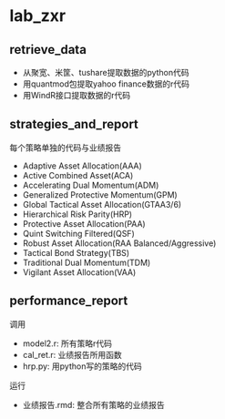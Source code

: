lab_zxr
===

retrieve_data
-------
* 从聚宽、米筐、tushare提取数据的python代码
* 用quantmod包提取yahoo finance数据的r代码
* 用WindR接口提取数据的r代码

strategies_and_report
-------
每个策略单独的代码与业绩报告
* Adaptive Asset Allocation(AAA)
* Active Combined Asset(ACA)
* Accelerating Dual Momentum(ADM)
* Generalized Protective Momentum(GPM)
* Global Tactical Asset Allocation(GTAA3/6)
* Hierarchical Risk Parity(HRP)
* Protective Asset Allocation(PAA)
* Quint Switching Filtered(QSF)
* Robust Asset Allocation(RAA Balanced/Aggressive)
* Tactical Bond Strategy(TBS)
* Traditional Dual Momentum(TDM)
* Vigilant Asset Allocation(VAA)


performance_report
-------
调用
* model2.r: 所有策略r代码
* cal_ret.r: 业绩报告所用函数
* hrp.py: 用python写的策略的代码

运行
* 业绩报告.rmd: 整合所有策略的业绩报告

